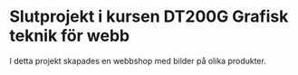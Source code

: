 # Slutprojekt i kursen DT200G Grafisk teknik för webb

I detta projekt skapades en webbshop med bilder på olika produkter. 
